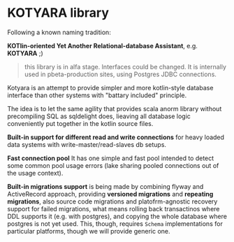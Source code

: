 # KOTYARA library

Following a known naming tradition:

__KOTlin-oriented Yet Another Relational-database Assistant__, e.g. __KOTYARA__ ;)

> this library is in alfa stage. Interfaces could be changed. It is internally used in pbeta-production sites, using Postgres JDBC connections.

Kotyara is an attempt to provide simpler and more kotlin-style database interface than other systems with "battary included" principle.

The idea is to let the same agility that provides scala anorm library without precompiling SQL as sqldelight does, lieaving all database logic conveniently put together in the kotlin source files.

__Built-in support for different read and write connections__ for heavy loaded data systems with write-master/read-slaves db setups.

__Fast connection pool__ It has one simple and fast pool intended to detect some common pool usage errors (lake sharing pooled connections out of the usage context).

__Built-in migrations support__ is being made by combining flyway and ActiveRecord approach, providing __versioned migrations__ and __repeating migrations__, also source code migrations and platofrm-agnostic recovery support for failed migrations, what means rolling back transactinos where DDL supports it (e.g. with postgres), and copying the whole database where postgres is not yet used. This, though, requires `Schema` implementations for particular platforms, though we will provide generic one.


